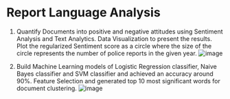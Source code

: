 # Report Language Analysis

1. Quantify Documents into positive and negative attitudes using Sentiment Analysis and Text Analytics.
Data Visualization to present the results. Plot the regularized Sentiment score as a circle where the size of the circle represents the number of police reports in the given year.
![image](https://user-images.githubusercontent.com/54698026/110877871-2a41bd00-82a8-11eb-8a4b-da6b0f6a8fbc.png)

2. Build Machine Learning models of Logistic Regression classifier, Naive Bayes classifier and
SVM classifier and achieved an accuracy around 90%. Feature Selection and generated top 10 most significant words for document clustering.
![image](https://user-images.githubusercontent.com/54698026/110878637-9113a600-82a9-11eb-9657-56c99964858e.png)




